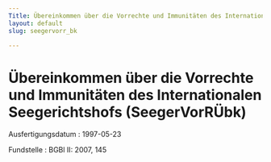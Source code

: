 ```yaml
---
Title: Übereinkommen über die Vorrechte und Immunitäten des Internationalen Seegerichtshofs
layout: default
slug: seegervorr_bk

---
```


# Übereinkommen über die Vorrechte und Immunitäten des Internationalen Seegerichtshofs (SeegerVorRÜbk)

Ausfertigungsdatum
:   1997-05-23

Fundstelle
:   BGBl II: 2007, 145

